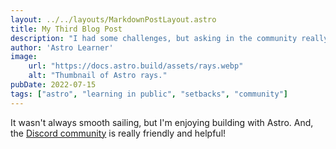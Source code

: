 ```yaml
---
layout: ../../layouts/MarkdownPostLayout.astro
title: My Third Blog Post
description: "I had some challenges, but asking in the community really helped!"
author: 'Astro Learner'
image:
    url: "https://docs.astro.build/assets/rays.webp"
    alt: "Thumbnail of Astro rays."
pubDate: 2022-07-15
tags: ["astro", "learning in public", "setbacks", "community"]
---
```

It wasn't always smooth sailing, but I'm enjoying building with Astro. And, the [Discord community](https://astro.build/chat) is really friendly and helpful!